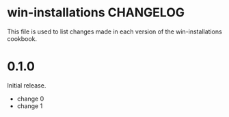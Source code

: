# win-installations CHANGELOG

This file is used to list changes made in each version of the win-installations cookbook.

# 0.1.0

Initial release.

- change 0
- change 1

